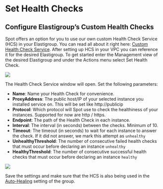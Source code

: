 # Set Health Checks

## Configure Elastigroup’s Custom Health Checks

Spot offers an option for you to use our own custom Health Check Service (HCS) in your Elastigroup. You can read all about it right here: [Custom Health Check Service](elastigroup/tools-integrations/custom-health-check-service). After setting up HCS in your VPC you can reference it for the desired Elastigroup. To get started enter the Management view of the desired Elastigroup and under the Actions menu select Set Health Check.

<img src="/elastigroup/_media/set-health-checks_1.png" />

The Health Check Service window will open. Set the following parameters:

* **Name**: Name your Health Check for convenience.
* **ProxyAddress**: The public host/IP of your selected instance you installed service on. This will be set like http://publicip
* **Protocol**: Which protocol will Spot use to check the healthiness of your instances. Supported for now are http / https.
* **Endpoint**: The path of the Health Check in each instance.
* **Interval**: The interval (in seconds) between the checks. Minimum of 10.
* **Timeout**: The timeout (in seconds) to wait for each instance to answer the check. If it did not answer, we mark this attempt as `unhealthy`
* **UnhealthyThreshold**: The number of consecutive failed health checks that must occur before declaring an instance `unhealthy`
* **HealthyThreshold**: The number of consecutive successful health checks that must occur before declaring an instance `healthy`

<img src="/elastigroup/_media/set-health-checks_2.png" />

Save the settings and make sure that the HCS is also being used in the [Auto-Healing](elastigroup/features/compute/autohealing) setting of the group.
